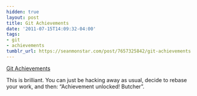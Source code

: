 ```yaml
---
hidden: true
layout: post
title: Git Achievements
date: '2011-07-15T14:09:32-04:00'
tags:
- git
- achievements
tumblr_url: https://seanmonstar.com/post/7657325842/git-achievements
---
```

[Git Achievements](https://github.com/icefox/git-achievements)  

This is brilliant. You can just be hacking away as usual, decide to rebase your work, and then: “Achievement unlocked! Butcher”.

